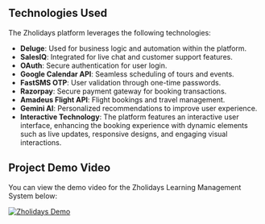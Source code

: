 ## Technologies Used

The Zholidays platform leverages the following technologies:

- **Deluge**: Used for business logic and automation within the platform.
- **SalesIQ**: Integrated for live chat and customer support features.
- **OAuth**: Secure authentication for user login.
- **Google Calendar API**: Seamless scheduling of tours and events.
- **FastSMS OTP**: User validation through one-time passwords.
- **Razorpay**: Secure payment gateway for booking transactions.
- **Amadeus Flight API**: Flight bookings and travel management.
- **Gemini AI**: Personalized recommendations to improve user experience.
- **Interactive Technology**: The platform features an interactive user interface, enhancing the booking experience with dynamic elements such as live updates, responsive designs, and engaging visual interactions.

## Project Demo Video

You can view the demo video for the Zholidays Learning Management System below:

[![Zholidays Demo](assets/images/desktop.png)](https://drive.google.com/file/d/1miRhDPQkxUmWEHL8Ve1u1qaqVtuIY6HD/view)
